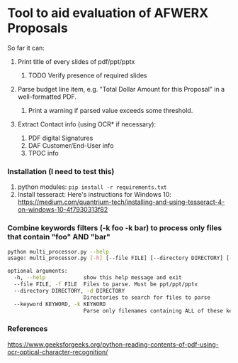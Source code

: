 # Tool to aid evaluation of AFWERX Proposals

So far it can:
1. Print title of every slides of pdf/ppt/pptx
    1. TODO Verify presence of required slides
2. Parse budget line item, e.g. "Total Dollar Amount for this Proposal" in a well-formatted PDF.   
    1. Print a warning if parsed value exceeds some threshold.

3. Extract Contact info (using OCR* if necessary):
    1. PDF digital Signatures
    2. DAF Customer/End-User info
    3. TPOC info

### Installation (I need to test this)
1. python modules: `pip install -r requirements.txt`  
2. Install tesseract: Here's instructions for Windows 10: https://medium.com/quantrium-tech/installing-and-using-tesseract-4-on-windows-10-4f7930313f82


### Combine keywords filters (-k foo -k bar) to process only files that contain "foo" AND "bar"

```bash
python multi_processor.py --help
usage: multi_processor.py [-h] [--file FILE] [--directory DIRECTORY] [--keyword KEYWORD]

optional arguments:
  -h, --help            show this help message and exit
  --file FILE, -f FILE  Files to parse. Must be ppt/ppt/pptx
  --directory DIRECTORY, -d DIRECTORY
                        Directories to search for files to parse
  --keyword KEYWORD, -k KEYWORD
                        Parse only filenames containing ALL of these keywords
```


### References
https://www.geeksforgeeks.org/python-reading-contents-of-pdf-using-ocr-optical-character-recognition/
